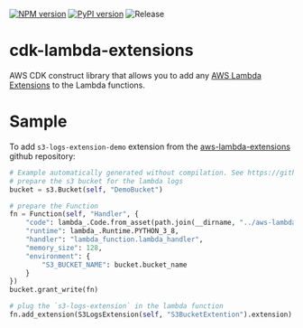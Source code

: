 [![NPM version](https://badge.fury.io/js/cdk-lambda-extensions.svg)](https://badge.fury.io/js/cdk-lambda-extensions)
[![PyPI version](https://badge.fury.io/py/cdk-lambda-extensions.svg)](https://badge.fury.io/py/cdk-lambda-extensions)
![Release](https://github.com/pahud/cdk-lambda-extensions/workflows/Release/badge.svg)

# cdk-lambda-extensions

AWS CDK construct library that allows you to add any [AWS Lambda Extensions](https://docs.aws.amazon.com/lambda/latest/dg/using-extensions.html) to the Lambda functions.

# Sample

To add `s3-logs-extension-demo` extension from the [aws-lambda-extensions](https://github.com/aws-samples/aws-lambda-extensions) github repository:

```python
# Example automatically generated without compilation. See https://github.com/aws/jsii/issues/826
# prepare the s3 bucket for the lambda logs
bucket = s3.Bucket(self, "DemoBucket")

# prepare the Function
fn = Function(self, "Handler", {
    "code": lambda_.Code.from_asset(path.join(__dirname, "../aws-lambda-extensions/s3-logs-extension-demo/functionsrc")),
    "runtime": lambda_.Runtime.PYTHON_3_8,
    "handler": "lambda_function.lambda_handler",
    "memory_size": 128,
    "environment": {
        "S3_BUCKET_NAME": bucket.bucket_name
    }
})
bucket.grant_write(fn)

# plug the `s3-logs-extension` in the lambda function
fn.add_extension(S3LogsExtension(self, "S3BucketExtention").extension)
```
